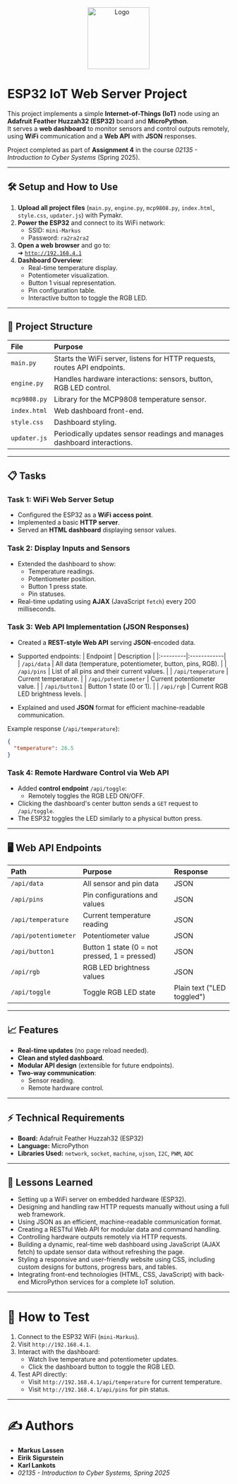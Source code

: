 <div align="center">
  <img src="https://github.com/user-attachments/assets/9ea39d49-e732-4c1a-9bd7-f9d72f1e6d4d" alt="Logo" height="140">
</div>

# ESP32 IoT Web Server Project

This project implements a simple **Internet-of-Things (IoT)** node using an **Adafruit Feather Huzzah32 (ESP32)** board and **MicroPython**.  
It serves a **web dashboard** to monitor sensors and control outputs remotely, using **WiFi** communication and a **Web API** with **JSON** responses.

Project completed as part of **Assignment 4** in the course *02135 - Introduction to Cyber Systems* (Spring 2025).

---

## 🛠 Setup and How to Use

1. **Upload all project files** (`main.py`, `engine.py`, `mcp9808.py`, `index.html`, `style.css`, `updater.js`) with Pymakr.
2. **Power the ESP32** and connect to its WiFi network:
   - SSID: `mini-Markus`
   - Password: `ra2ra2ra2`
3. **Open a web browser** and go to:  
   ➔ [`http://192.168.4.1`](http://192.168.4.1)
4. **Dashboard Overview**:
   - Real-time temperature display.
   - Potentiometer visualization.
   - Button 1 visual representation.
   - Pin configuration table.
   - Interactive button to toggle the RGB LED.

---

## 📄 Project Structure

| File | Purpose |
|:----|:--------|
| `main.py` | Starts the WiFi server, listens for HTTP requests, routes API endpoints. |
| `engine.py` | Handles hardware interactions: sensors, button, RGB LED control. |
| `mcp9808.py` | Library for the MCP9808 temperature sensor. |
| `index.html` | Web dashboard front-end. |
| `style.css` | Dashboard styling. |
| `updater.js` | Periodically updates sensor readings and manages dashboard interactions. |

---

## 📋 Tasks

### Task 1: WiFi Web Server Setup
- Configured the ESP32 as a **WiFi access point**.
- Implemented a basic **HTTP server**.
- Served an **HTML dashboard** displaying sensor values.

### Task 2: Display Inputs and Sensors
- Extended the dashboard to show:
  - Temperature readings.
  - Potentiometer position.
  - Button 1 press state.
  - Pin statuses.
- Real-time updating using **AJAX** (JavaScript `fetch`) every 200 milliseconds.

### Task 3: Web API Implementation (JSON Responses)
- Created a **REST-style Web API** serving **JSON**-encoded data.
- Supported endpoints:
  | Endpoint | Description |
  |:---------|:------------|
  | `/api/data` | All data (temperature, potentiometer, button, pins, RGB). |
  | `/api/pins` | List of all pins and their current values. |
  | `/api/temperature` | Current temperature. |
  | `/api/potentiometer` | Current potentiometer value. |
  | `/api/button1` | Button 1 state (0 or 1). |
  | `/api/rgb` | Current RGB LED brightness levels. |

- Explained and used **JSON** format for efficient machine-readable communication.

Example response (`/api/temperature`):
```json
{
  "temperature": 26.5
}
```

### Task 4: Remote Hardware Control via Web API
- Added **control endpoint** `/api/toggle`:
  - Remotely toggles the RGB LED ON/OFF.
- Clicking the dashboard's center button sends a `GET` request to `/api/toggle`.
- The ESP32 toggles the LED similarly to a physical button press.

---

## 🖥️ Web API Endpoints

| Path | Purpose | Response |
|:----|:--------|:---------|
| `/api/data` | All sensor and pin data | JSON |
| `/api/pins` | Pin configurations and values | JSON |
| `/api/temperature` | Current temperature reading | JSON |
| `/api/potentiometer` | Potentiometer value | JSON |
| `/api/button1` | Button 1 state (0 = not pressed, 1 = pressed) | JSON |
| `/api/rgb` | RGB LED brightness values | JSON |
| `/api/toggle` | Toggle RGB LED state | Plain text ("LED toggled") |

---

## 📈 Features

- **Real-time updates** (no page reload needed).
- **Clean and styled dashboard**.
- **Modular API design** (extensible for future endpoints).
- **Two-way communication**:
  - Sensor reading.
  - Remote hardware control.

---

## ⚡ Technical Requirements

- **Board:** Adafruit Feather Huzzah32 (ESP32)
- **Language:** MicroPython
- **Libraries Used:** `network`, `socket`, `machine`, `ujson`, `I2C`, `PWM`, `ADC`

---

## 🧠 Lessons Learned

- Setting up a WiFi server on embedded hardware (ESP32).
- Designing and handling raw HTTP requests manually without using a full web framework.
- Using JSON as an efficient, machine-readable communication format.
- Creating a RESTful Web API for modular data and command handling.
- Controlling hardware outputs remotely via HTTP requests.
- Building a dynamic, real-time web dashboard using JavaScript (AJAX fetch) to update sensor data without refreshing the page.
- Styling a responsive and user-friendly website using CSS, including custom designs for buttons, progress bars, and tables.
- Integrating front-end technologies (HTML, CSS, JavaScript) with back-end MicroPython services for a complete IoT solution.

---

# 📝 How to Test

1. Connect to the ESP32 WiFi (`mini-Markus`).
2. Visit `http://192.168.4.1`.
3. Interact with the dashboard:
   - Watch live temperature and potentiometer updates.
   - Click the dashboard button to toggle the RGB LED.
4. Test API directly:
   - Visit `http://192.168.4.1/api/temperature` for current temperature.
   - Visit `http://192.168.4.1/api/pins` for pin status.

---

# ✍️ Authors
- **Markus Lassen**
- **Eirik Sigurstein**
- **Karl Lankots**
- *02135 - Introduction to Cyber Systems, Spring 2025*
